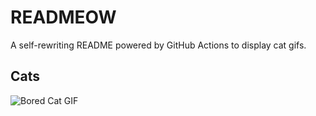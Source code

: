 # READMEOW

A self-rewriting README powered by GitHub Actions to display cat gifs.

## Cats

![Bored Cat GIF](https://media3.giphy.com/media/v1.Y2lkPTlhY2QwMmRhN2VpMnIxb3VmZTgxdmJmejN3ZjRtMzA1M3cwZWs1MmxoazFjMGhtNyZlcD12MV9naWZzX3NlYXJjaCZjdD1n/mlvseq9yvZhba/200.gif)

